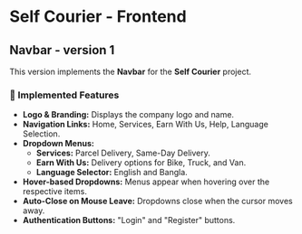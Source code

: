 # Self Courier - Frontend
## Navbar - version 1
This version implements the **Navbar** for the **Self Courier** project.

### 🚀 Implemented Features
- **Logo & Branding:** Displays the company logo and name.
- **Navigation Links:** Home, Services, Earn With Us, Help, Language Selection.
- **Dropdown Menus:**
  - **Services:** Parcel Delivery, Same-Day Delivery.
  - **Earn With Us:** Delivery options for Bike, Truck, and Van.
  - **Language Selector:** English and Bangla.
- **Hover-based Dropdowns:** Menus appear when hovering over the respective items.
- **Auto-Close on Mouse Leave:** Dropdowns close when the cursor moves away.
- **Authentication Buttons:** "Login" and "Register" buttons.
